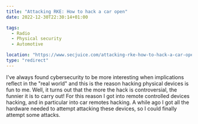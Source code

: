 ```yaml
---
title: "Attacking RKE: How to hack a car open"
date: 2022-12-30T22:30:14+01:00

tags:
  - Radio
  - Physical security
  - Automotive

location: "https://www.secjuice.com/attacking-rke-how-to-hack-a-car-open/"
type: "redirect"
---
```


I've always found cybersecurity to be more interesting when  implications reflect in the "real world" and this is the reason hacking  physical devices is fun to me. Well, it turns out that the more the hack is controversial, the funnier it is to carry out!  For this reason I  got into remote controlled devices hacking, and in particular into car  remotes hacking. A while ago I got all the hardware needed to attempt  attacking these devices, so I could finally attempt some attacks.
